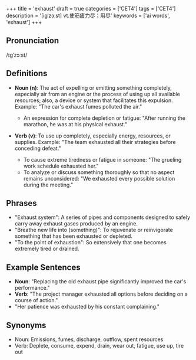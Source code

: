+++
title = 'exhaust'
draft = true
categories = ['CET4']
tags = ['CET4']
description = '[igˈzɔːst] vt.使筋疲力尽；用尽'
keywords = ['ai words', 'exhaust']
+++

## Pronunciation
/ɪɡˈzɔːst/

## Definitions
- **Noun (n)**: The act of expelling or emitting something completely, especially air from an engine or the process of using up all available resources; also, a device or system that facilitates this expulsion. Example: "The car's exhaust fumes polluted the air."
  - An expression for complete depletion or fatigue: "After running the marathon, he was at his physical exhaust."
  
- **Verb (v)**: To use up completely, especially energy, resources, or supplies. Example: "The team exhausted all their strategies before conceding defeat."
  - To cause extreme tiredness or fatigue in someone: "The grueling work schedule exhausted her."
  - To analyze or discuss something thoroughly so that no aspect remains unconsidered: "We exhausted every possible solution during the meeting."

## Phrases
- "Exhaust system": A series of pipes and components designed to safely carry away exhaust gases produced by an engine.
- "Breathe new life into (something)": To rejuvenate or reinvigorate something that has been exhausted or depleted.
- "To the point of exhaustion": So extensively that one becomes extremely tired or drained.

## Example Sentences
- **Noun**: "Replacing the old exhaust pipe significantly improved the car's performance."
- **Verb**: "The project manager exhausted all options before deciding on a course of action."
- "Her patience was exhausted by his constant complaining."

## Synonyms
- Noun: Emissions, fumes, discharge, outflow, spent resources
- Verb: Deplete, consume, expend, drain, wear out, fatigue, use up, tire out
